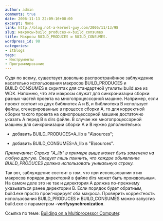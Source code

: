 ```yaml
---
author: admin
comments: true
date: 2006-11-13 22:09:16+00:00
excerpt: None
link: http://blog.not-a-kernel-guy.com/2006/11/13/98
slug: макросы-build_produces-и-build_consumes
title: Макросы BUILD_PRODUCES и BUILD_CONSUMES.
wordpress_id: 98
categories:
- itblogs
tags:
- Инструменты
- Программирование
---
```


Судя по всему, существует довольно распространённое заблуждение касательно использования макросов BUILD_PRODUCES и BUILD_CONSUMES в скриптах для стандартной утилиты build.exe из WDK. Напомню, что эти макросы служат для синхронизации сборки разных частей проекта на многопроцессорной машине. Например, если проект состоит из двух библиотек A и B, и библиотека B использует файлы, сгенерированные в процессе сборки A, то для корректной сборки такого проекта на однопроцессорной машине достаточно указать A перед B в dirs файле. В случае же многопроцессорной машины для синхронизации сборки A и B нужно дополнительно:

  * добавить BUILD_PRODUCES=A_lib в "A\sources";

  * добавить BUILD_CONSUMES=A_lib в "B\sources".

_Примечание: Строка "A_lib" в примере выше может быть заменена на любую другую. Следует лишь помнить, что каждое объявление BUILD_PRODUCES должно использовать уникальную строку._

Так вот, заблуждение состоит в том, что при использовании этих макросов порядок директорий в файле dirs может быть произвольным. На самом деле это не так и директория A должна по-прежнему указываться ранее директории B. Если порядок будет обратным, build.exe просто проигнорирует оба макроса. Проверить корректность использования BUILD_PRODUCES и BUILD_CONSUMES можно запустив build.exe с параметром **-verifysynchronization**. 

Ссылка по теме: [Building on a Multiprocessor Computer](http://www.osronline.com/DDKx/ddtools/build_use_4j5f.htm).
